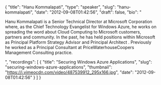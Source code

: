 {
  "title": "Hanu Kommalapati",
  "type": "speaker",
  "slug": "hanu-kommalapati",
  "date": "2012-09-08T01:42:56",
  "draft": false,
  "bio": "<p>Hanu Kommalapati is a Senior Technical Director at Microsoft Corporation where, as the Chief Technology Evangelist for Windows Azure, he works on spreading the word about Cloud Computing to Microsoft customers, partners and community. In the past, he has held positions within Microsoft as Principal Platform Strategy Advisor and Principal Architect . Previously he worked as a Principal Consultant at PriceWaterhouseCoopers Management Consulting practice.</p>",
  "recordings": [
    {
      "title": "Securing Windows Azure Applications",
      "slug": "securing-windows-azure-applications",
      "thumbnail": "https://i.vimeocdn.com/video/487539912_295x166.jpg",
      "date": "2012-09-08T01:42:56"
    }
  ]
}